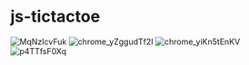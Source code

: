 # js-tictactoe

![MqNzIcvFuk](https://user-images.githubusercontent.com/115238980/216912329-e8061563-dd5d-4767-86b3-d6bdceeb1493.png)
![chrome_yZggudTf2I](https://user-images.githubusercontent.com/115238980/216912367-e8a796ac-b8dc-4992-a889-db3dc804f5db.png)
![chrome_yiKn5tEnKV](https://user-images.githubusercontent.com/115238980/216912374-40e35a9a-f42d-4ff0-baad-1cd7176aaa0f.png)
![p4TTfsF0Xq](https://user-images.githubusercontent.com/115238980/216912401-c13af7b7-41a1-4eaf-befa-b381474ebbca.png)
